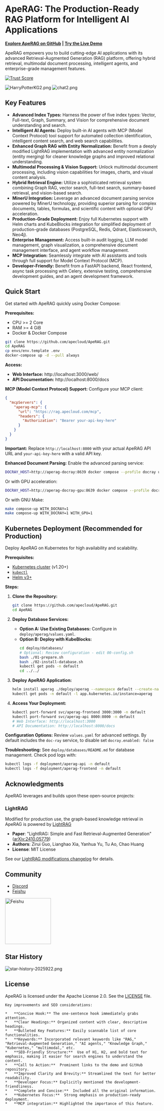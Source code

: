 # ApeRAG: The Production-Ready RAG Platform for Intelligent AI Applications

**[Explore ApeRAG on GitHub](https://github.com/apecloud/ApeRAG) | [Try the Live Demo](https://rag.apecloud.com/)**

ApeRAG empowers you to build cutting-edge AI applications with its advanced Retrieval-Augmented Generation (RAG) platform, offering hybrid retrieval, multimodal document processing, intelligent agents, and enterprise-grade management features.

[![Trust Score](https://archestra.ai/mcp-catalog/api/badge/quality/apecloud/ApeRAG)](https://archestra.ai/mcp-catalog/apecloud__aperag)

![HarryPotterKG2.png](docs%2Fimages%2FHarryPotterKG2.png)
![chat2.png](docs%2Fimages%2Fchat2.png)

## Key Features

*   **Advanced Index Types:** Harness the power of five index types: Vector, Full-text, Graph, Summary, and Vision for comprehensive document understanding and search.
*   **Intelligent AI Agents:** Deploy built-in AI agents with MCP (Model Context Protocol) tool support for automated collection identification, intelligent content search, and web search capabilities.
*   **Enhanced Graph RAG with Entity Normalization:** Benefit from a deeply modified LightRAG implementation with advanced entity normalization (entity merging) for cleaner knowledge graphs and improved relational understanding.
*   **Multimodal Processing & Vision Support:** Unlock multimodal document processing, including vision capabilities for images, charts, and visual content analysis.
*   **Hybrid Retrieval Engine:** Utilize a sophisticated retrieval system combining Graph RAG, vector search, full-text search, summary-based retrieval, and vision-based search.
*   **MinerU Integration:** Leverage an advanced document parsing service powered by MinerU technology, providing superior parsing for complex documents, tables, formulas, and scientific content with optional GPU acceleration.
*   **Production-Grade Deployment:** Enjoy full Kubernetes support with Helm charts and KubeBlocks integration for simplified deployment of production-grade databases (PostgreSQL, Redis, Qdrant, Elasticsearch, Neo4j).
*   **Enterprise Management:** Access built-in audit logging, LLM model management, graph visualization, a comprehensive document management interface, and agent workflow management.
*   **MCP Integration:** Seamlessly integrate with AI assistants and tools through full support for Model Context Protocol (MCP).
*   **Developer-Friendly:** Benefit from a FastAPI backend, React frontend, async task processing with Celery, extensive testing, comprehensive development guides, and an agent development framework.

## Quick Start

Get started with ApeRAG quickly using Docker Compose:

**Prerequisites:**
* CPU >= 2 Core
* RAM >= 4 GiB
* Docker & Docker Compose

```bash
git clone https://github.com/apecloud/ApeRAG.git
cd ApeRAG
cp envs/env.template .env
docker-compose up -d --pull always
```

**Access:**

*   **Web Interface:** http://localhost:3000/web/
*   **API Documentation:** http://localhost:8000/docs

**MCP (Model Context Protocol) Support:** Configure your MCP client:

```json
{
  "mcpServers": {
    "aperag-mcp": {
      "url": "https://rag.apecloud.com/mcp",
      "headers": {
        "Authorization": "Bearer your-api-key-here"
      }
    }
  }
}
```
**Important:** Replace `http://localhost:8000` with your actual ApeRAG API URL and `your-api-key-here` with a valid API key.

**Enhanced Document Parsing:** Enable the advanced parsing service:

```bash
DOCRAY_HOST=http://aperag-docray:8639 docker compose --profile docray up -d
```
Or with GPU acceleration:
```bash
DOCRAY_HOST=http://aperag-docray-gpu:8639 docker compose --profile docray-gpu up -d
```
Or with GNU Make:
```bash
make compose-up WITH_DOCRAY=1
make compose-up WITH_DOCRAY=1 WITH_GPU=1
```

## Kubernetes Deployment (Recommended for Production)

Deploy ApeRAG on Kubernetes for high availability and scalability.

**Prerequisites:**
*   [Kubernetes cluster](https://kubernetes.io/docs/setup/) (v1.20+)
*   [`kubectl`](https://kubernetes.io/docs/tasks/tools/)
*   [Helm v3+](https://helm.sh/docs/intro/install/)

**Steps:**

1.  **Clone the Repository:**
    ```bash
    git clone https://github.com/apecloud/ApeRAG.git
    cd ApeRAG
    ```

2.  **Deploy Database Services:**

    *   **Option A: Use Existing Databases:** Configure in `deploy/aperag/values.yaml`.
    *   **Option B: Deploy with KubeBlocks:**
        ```bash
        cd deploy/databases/
        # Optional: Review configuration - edit 00-config.sh
        bash ./01-prepare.sh
        bash ./02-install-database.sh
        kubectl get pods -n default
        cd ../../
        ```

3.  **Deploy ApeRAG Application:**
    ```bash
    helm install aperag ./deploy/aperag --namespace default --create-namespace
    kubectl get pods -n default -l app.kubernetes.io/instance=aperag
    ```

4.  **Access Your Deployment:**
    ```bash
    kubectl port-forward svc/aperag-frontend 3000:3000 -n default
    kubectl port-forward svc/aperag-api 8000:8000 -n default
    # Web Interface: http://localhost:3000
    # API Documentation: http://localhost:8000/docs
    ```

**Configuration Options:**
Review `values.yaml` for advanced settings.  By default includes the `doc-ray` service, to disable set `docray.enabled: false`

**Troubleshooting:**
See `deploy/databases/README.md` for database management. Check pod logs with:

```bash
kubectl logs -f deployment/aperag-api -n default
kubectl logs -f deployment/aperag-frontend -n default
```

## Acknowledgments

ApeRAG leverages and builds upon these open-source projects:

### LightRAG
Modified for production use, the graph-based knowledge retrieval in ApeRAG is powered by [LightRAG](https://github.com/HKUDS/LightRAG)

*   **Paper**: "LightRAG: Simple and Fast Retrieval-Augmented Generation" ([arXiv:2410.05779](https://arxiv.org/abs/2410.05779))
*   **Authors**: Zirui Guo, Lianghao Xia, Yanhua Yu, Tu Ao, Chao Huang
*   **License**: MIT License

See our [LightRAG modifications changelog](./aperag/graph/changelog.md) for details.

## Community

*   [Discord](https://discord.gg/FsKpXukFuB)
*   [Feishu](docs%2Fimages%2Ffeishu-qr-code.png)

<img src="docs/images/feishu-qr-code.png" alt="Feishu" width="150"/>

## Star History

![star-history-2025922.png](docs%2Fimages%2Fstar-history-2025922.png)

## License

ApeRAG is licensed under the Apache License 2.0. See the [LICENSE](./LICENSE) file.
```
Key improvements and SEO considerations:

*   **Concise Hook:** The one-sentence hook immediately grabs attention.
*   **Clear Headings:** Organized content with clear, descriptive headings.
*   **Bulleted Key Features:** Easily scannable list of core functionalities.
*   **Keywords:** Incorporated relevant keywords like "RAG," "Retrieval-Augmented Generation," "AI agents," "Knowledge Graph," "Kubernetes," "multimodal," etc.
*   **SEO-Friendly Structure:**  Use of H1, H2, and bold text for emphasis, making it easier for search engines to understand the content.
*   **Call to Action:**  Prominent links to the demo and GitHub repository.
*   **Improved Clarity and Brevity:** Streamlined the text for better readability.
*   **Developer Focus:** Explicitly mentioned the development-friendliness.
*   **Complete and Concise:**  Included all the original information.
*   **Kubernetes Focus:**  Strong emphasis on production-ready deployment.
*   **MCP integration:** Highlighted the importance of this feature.